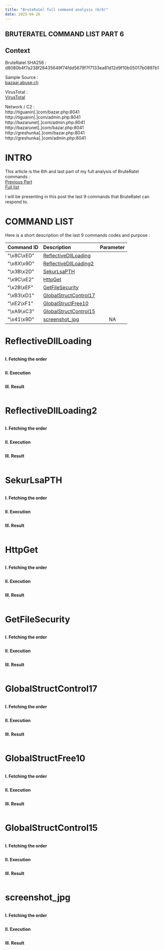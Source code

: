 ```yaml
---
title: "BruteRatel full command analysis (6/6)"
date: 2025-04-26 
---
```


<link rel="stylesheet" href="/css/main.css">

## BRUTERATEL COMMAND LIST PART 6 

## Context  

BruteRatel SHA256 : d8080b4f7a238f28435649f74fdd5679f7f7133ea81d12d9f10b05017b0897b1  

Sample Source :  
[bazaar.abuse.ch](https://bazaar.abuse.ch/sample/d8080b4f7a238f28435649f74fdd5679f7f7133ea81d12d9f10b05017b0897b1/)   

VirusTotal :  
[VirusTotal](https://www.virustotal.com/gui/file/d8080b4f7a238f28435649f74fdd5679f7f7133ea81d12d9f10b05017b0897b1)  

Network / C2 :  
http://tiguanin[.]com/bazar.php:8041  
http://tiguanin[.]com/admin.php:8041  
http://bazarunet[.]com/admin.php:8041  
http://bazarunet[.]com/bazar.php:8041  
http://greshunka[.]com/bazar.php:8041  
http://greshunka[.]com/admin.php:8041  

# INTRO  

This article is the 6th and last part of my full analysis of BruteRatel commands :  
[Previous Part](https://cedricg-mirror.github.io/2025/04/12/BruteRatel5.html)  
[Full list](https://cedricg-mirror.github.io/2025/03/24/BruteRatelCommandList.html)  

I will be presenting in this post the last 9 commands that BruteRatel can respond to.  

# COMMAND LIST

Here is a short description of the last 9 commands codes and purpose :  

| Command ID   | Description             | Parameter         |
| :----------- | :---------------------- | :----------------:|
|"\x8C\xED"    | [ReflectiveDllLoading](#ReflectiveDllLoading) |  |
|"\x8X\x9D"    | [ReflectiveDllLoading2](#ReflectiveDllLoading2) |  |
|"\x3B\x2D"    | [SekurLsaPTH](#SekurLsaPTH) |  |
|"\x9C\xE2"    | [HttpGet](#HttpGet) |  |
|"\x2B\xEF"    | [GetFileSecurity](#GetFileSecurity) |  |
|"\xB3\xD1"    | [GlobalStructControl17](#GlobalStructControl17) |  |
|"\xE2\xF1"    | [GlobalStructFree10](#GlobalStructFree10) |  |
|"\xA9\xC3"    | [GlobalStructControl15](#GlobalStructControl15) |  |
|"\x41\x9D"    | [screenshot_jpg](#screenshot_jpg) | NA |


<a id="ReflectiveDllLoading"></a>
# ReflectiveDllLoading    

```php

```

**I. Fetching the order**  

```html

```

**II. Execution**   

```html

```

**III. Result**   

```html

```

<a id="ReflectiveDllLoading2"></a>
# ReflectiveDllLoading2    

```php

```

**I. Fetching the order**  

```html

```

**II. Execution**   

```html

```

**III. Result**   

```html

```

<a id="SekurLsaPTH"></a>
# SekurLsaPTH    

```php

```

**I. Fetching the order**  

```html

```

**II. Execution**   

```html

```

**III. Result**   

```html

```

<a id="HttpGet"></a>
# HttpGet    

```php

```

**I. Fetching the order**  

```html

```

**II. Execution**   

```html

```

**III. Result**   

```html

```

<a id="GetFileSecurity"></a>
# GetFileSecurity    

```php

```

**I. Fetching the order**  

```html

```

**II. Execution**   

```html

```

**III. Result**   

```html

```

<a id="GlobalStructControl17"></a>
# GlobalStructControl17    

```php

```

**I. Fetching the order**  

```html

```

**II. Execution**   

```html

```

**III. Result**   

```html

```

<a id="GlobalStructFree10"></a>
# GlobalStructFree10    

```php

```

**I. Fetching the order**  

```html

```

**II. Execution**   

```html

```

**III. Result**   

```html

```

<a id="GlobalStructControl15"></a>
# GlobalStructControl15    

```php

```

**I. Fetching the order**  

```html

```

**II. Execution**   

```html

```

**III. Result**   

```html

```

<a id="screenshot_jpg"></a>
# screenshot_jpg    

```php

```

**I. Fetching the order**  

```html

```

**II. Execution**   

```html

```

**III. Result**   

```html

```

